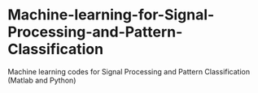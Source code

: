 # Machine-learning-for-Signal-Processing-and-Pattern-Classification
Machine learning codes for Signal Processing and Pattern Classification (Matlab and Python)
